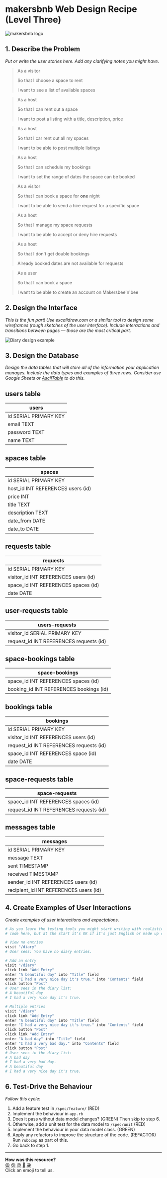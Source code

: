 # makersbnb Web Design Recipe (Level Three)

![makersbnb logo](/public/makersbnb-whitebg-small.png)

## 1. Describe the Problem

_Put or write the user stories here. Add any clarifying notes you might have._

> As a visitor
>
> So that I choose a space to rent  
> 
> I want to see a list of available spaces


> As a host 
> 
> So that I can rent out a space
> 
> I want to post a listing with a title, description, price


> As a host
> 
> So that I car rent out all my spaces
> 
> I want to be able to post multiple listings


> As a host
> 
> So that I can schedule my bookings
> 
> I want to set the range of dates the space can be booked


> As a visitor
> 
> So that I can book a space for **one** night
> 
> I want to be able to send a hire request for a specific space


> As a host
> 
> So that I manage my space requests
> 
> I want to be able to accept or deny hire requests


> As a host
> 
> So that I don't get double bookings
> 
> Already booked dates are not available for requests


> As a user
> 
> So that I can book a space
> 
> I want to be able to create an account on Makersbee'n'bee


## 2. Design the Interface

_This is the fun part! Use excalidraw.com or a similar tool to design some
wireframes (rough sketches of the user interface). Include interactions and
transitions between pages — those are the most critical part._

![Diary design example](./diary_design.png)

## 3. Design the Database

_Design the data tables that will store all of the information your application
manages. Include the data types and examples of three rows. Consider use Google
Sheets or [AsciiTable](https://ozh.github.io/ascii-tables/) to do this._

## users table
|         users          |
|------------------------|
| id SERIAL PRIMARY  KEY |
| email TEXT             |
| password TEXT          |
| name TEXT              |

## spaces table

|              spaces               |
|-----------------------------------|
| id SERIAL PRIMARY KEY             |
| host_id INT REFERENCES users (id) |
| price INT                         |
| title TEXT                        |
| description TEXT                  |
| date_from DATE                    |
| date_to DATE                      |

## requests table

|               requests               |
|--------------------------------------|
| id SERIAL PRIMARY KEY                |
| visitor_id INT REFERENCES users (id) |
| space_id INT REFERENCES spaces (id)  |
| date DATE                            |


## user-requests table

|             users-requests              |
|-----------------------------------------|
| visitor_id SERIAL PRIMARY KEY           |
| request_id INT REFERENCES requests (id) |



## space-bookings table
|             space-bookings              |
|-----------------------------------------|
| space_id INT REFERENCES spaces (id)     |
| booking_id INT REFERENCES bookings (id) |

## bookings table

|                bookings                 |
|-----------------------------------------|
| id SERIAL PRIMARY KEY                   |
| visitor_id INT REFERENCES users (id)    |
| request_id INT REFERENCES requests (id) |
| space_id INT REFERENCES space (id)      |
| date DATE                               |

## space-requests table

|             space-requests              |
|-----------------------------------------|
| space_id INT REFERENCES spaces (id)     |
| request_id INT REFERENCES requests (id) |

## messages table


|               messages                 |
|----------------------------------------|
| id SERIAL PRIMARY KEY                  |
| message TEXT                           |
| sent TIMESTAMP                         |
| received TIMESTAMP                     |
| sender_id INT REFERENCES users (id)    |
| recipient_id INT REFERENCES users (id) |

## 4. Create Examples of User Interactions

_Create examples of user interactions and expectations._

```ruby
# As you learn the testing tools you might start writing with realistic test
# code here, but at the start it's OK if it's just English or made up code.

# View no entries
visit "/diary"
# User sees: You have no diary entries.

# Add an entry
visit "/diary"
click link "Add Entry"
enter "A beautiful day" into "Title" field
enter "I had a very nice day it's true." into "Contents" field
click button "Post"
# User sees in the diary list:
# A beautiful day
# I had a very nice day it's true.

# Multiple entries
visit "/diary"
click link "Add Entry"
enter "A beautiful day" into "Title" field
enter "I had a very nice day it's true." into "Contents" field
click button "Post"
click link "Add Entry"
enter "A bad day" into "Title" field
enter "I had a very bad day." into "Contents" field
click button "Post"
# User sees in the diary list:
# A bad day
# I had a very bad day.
# A beautiful day
# I had a very nice day it's true.
```

## 6. Test-Drive the Behaviour

_Follow this cycle:_

1. Add a feature test in `/spec/feature/` (RED)
2. Implement the behaviour in `app.rb`
3. Does it pass without data model changes? (GREEN) Then skip to step 6.
4. Otherwise, add a unit test for the data model to `/spec/unit` (RED)
5. Implement the behaviour in your data model class. (GREEN)
6. Apply any refactors to improve the structure of the code. (REFACTOR)  
   Run `rubocop` as part of this.
7. Go back to step 1.


<!-- BEGIN GENERATED SECTION DO NOT EDIT -->

---

**How was this resource?**  
[😫](https://airtable.com/shrUJ3t7KLMqVRFKR?prefill_Repository=makersacademy/web-starter-level-three&prefill_File=recipe/recipe.md&prefill_Sentiment=😫) [😕](https://airtable.com/shrUJ3t7KLMqVRFKR?prefill_Repository=makersacademy/web-starter-level-three&prefill_File=recipe/recipe.md&prefill_Sentiment=😕) [😐](https://airtable.com/shrUJ3t7KLMqVRFKR?prefill_Repository=makersacademy/web-starter-level-three&prefill_File=recipe/recipe.md&prefill_Sentiment=😐) [🙂](https://airtable.com/shrUJ3t7KLMqVRFKR?prefill_Repository=makersacademy/web-starter-level-three&prefill_File=recipe/recipe.md&prefill_Sentiment=🙂) [😀](https://airtable.com/shrUJ3t7KLMqVRFKR?prefill_Repository=makersacademy/web-starter-level-three&prefill_File=recipe/recipe.md&prefill_Sentiment=😀)  
Click an emoji to tell us.

<!-- END GENERATED SECTION DO NOT EDIT -->
